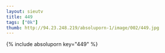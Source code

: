 ```yaml
--- 
layout: sieutv
title: 449
tags: ["0k"]
thumb: http://94.23.248.219/absoluporn-1/image/002/449.jpg
---
```

{% include absoluporn key="449" %} 
